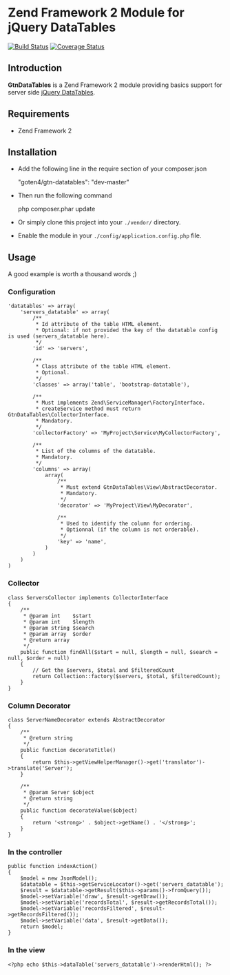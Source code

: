  Zend Framework 2 Module for jQuery DataTables
=================================================
[![Build Status](https://secure.travis-ci.org/goten4/GtnDataTables.png?branch=master)](http://travis-ci.org/goten4/GtnDataTables)
[![Coverage Status](https://coveralls.io/repos/goten4/GtnDataTables/badge.png?branch=master)](https://coveralls.io/r/goten4/GtnDataTables)

## Introduction

**GtnDataTables** is a Zend Framework 2 module providing basics support for server side [jQuery DataTables](http://datatables.net/).

## Requirements

* Zend Framework 2

## Installation

* Add the following line in the require section of your composer.json

    "goten4/gtn-datatables": "dev-master"

* Then run the following command

    php composer.phar update

* Or simply clone this project into your `./vendor/` directory.

* Enable the module in your `./config/application.config.php` file.

## Usage

A good example is worth a thousand words ;)

### Configuration

    'datatables' => array(
        'servers_datatable' => array(
            /**
             * Id attribute of the table HTML element.
             * Optional: if not provided the key of the datatable config is used (servers_datatable here).
             */
            'id' => 'servers',

            /**
             * Class attribute of the table HTML element.
             * Optional.
             */
            'classes' => array('table', 'bootstrap-datatable'),

            /**
             * Must implements Zend\ServiceManager\FactoryInterface.
             * createService method must return GtnDataTables\CollectorInterface.
             * Mandatory.
             */
            'collectorFactory' => 'MyProject\Service\MyCollectorFactory',

            /**
             * List of the columns of the datatable.
             * Mandatory.
             */
            'columns' => array(
                array(
                    /**
                     * Must extend GtnDataTables\View\AbstractDecorator.
                     * Mandatory.
                     */
                    'decorator' => 'MyProject\View\MyDecorator',

                    /**
                     * Used to identify the column for ordering.
                     * Optionnal (if the column is not orderable).
                     */
                    'key' => 'name',
                )
            )
        )
    )

### Collector

    class ServersCollector implements CollectorInterface
    {
        /**
         * @param int    $start
         * @param int    $length
         * @param string $search
         * @param array  $order
         * @return array
         */
        public function findAll($start = null, $length = null, $search = null, $order = null)
        {
            // Get the $servers, $total and $filteredCount
            return Collection::factory($servers, $total, $filteredCount);
        }
    }

### Column Decorator

    class ServerNameDecorator extends AbstractDecorator
    {
        /**
         * @return string
         */
        public function decorateTitle()
        {
            return $this->getViewHelperManager()->get('translator')->translate('Server');
        }

        /**
         * @param Server $object
         * @return string
         */
        public function decorateValue($object)
        {
            return '<strong>' . $object->getName() . '</strong>';
        }
    }


### In the controller

    public function indexAction()
    {
        $model = new JsonModel();
        $datatable = $this->getServiceLocator()->get('servers_datatable');
        $result = $datatable->getResult($this->params()->fromQuery());
        $model->setVariable('draw', $result->getDraw());
        $model->setVariable('recordsTotal', $result->getRecordsTotal());
        $model->setVariable('recordsFiltered', $result->getRecordsFiltered());
        $model->setVariable('data', $result->getData());
        return $model;
    }


### In the view

    <?php echo $this->dataTable('servers_datatable')->renderHtml(); ?>